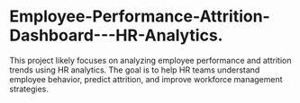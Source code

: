 # Employee-Performance-Attrition-Dashboard---HR-Analytics.
This project likely focuses on analyzing employee performance and attrition trends using HR analytics. The goal is to help HR teams understand employee behavior, predict attrition, and improve workforce management strategies.
